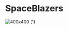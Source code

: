 # SpaceBlazers
![400x400 (1)](https://github.com/oyoops/SpaceBlazers/assets/121578862/5d7bca18-3388-4bc8-9a34-491bb4eb949e)

